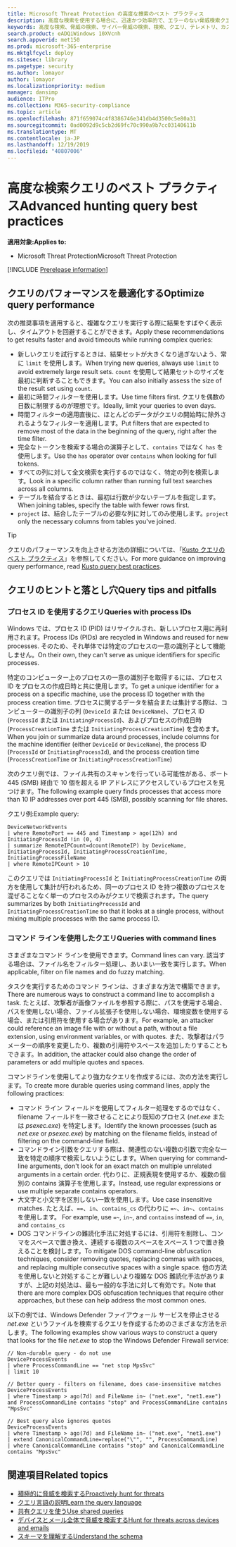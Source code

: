 ```yaml
---
title: Microsoft Threat Protection の高度な捜索のベスト プラクティス
description: 高度な検索を使用する場合に、迅速かつ効率的で、エラーのない脅威検索クエリを作成する方法について説明します。
keywords: 高度な検索、脅威の検索、サイバー脅威の検索、検索、クエリ、テレメトリ、カスタム検出、スキーマkusto、タイムアウト回避、コマンド ライン、プロセス ID
search.product: eADQiWindows 10XVcnh
search.appverid: met150
ms.prod: microsoft-365-enterprise
ms.mktglfcycl: deploy
ms.sitesec: library
ms.pagetype: security
ms.author: lomayor
author: lomayor
ms.localizationpriority: medium
manager: dansimp
audience: ITPro
ms.collection: M365-security-compliance
ms.topic: article
ms.openlocfilehash: 871f659074c4f8386746e341db4d3500c5e80a31
ms.sourcegitcommit: 0ad0092d9c5cb2d69fc70c990a9b7cc03140611b
ms.translationtype: MT
ms.contentlocale: ja-JP
ms.lasthandoff: 12/19/2019
ms.locfileid: "40807006"
---
```

# <a name="advanced-hunting-query-best-practices"></a><span data-ttu-id="f57ef-104">高度な検索クエリのベスト プラクティス</span><span class="sxs-lookup"><span data-stu-id="f57ef-104">Advanced hunting query best practices</span></span>

<span data-ttu-id="f57ef-105">**適用対象:**</span><span class="sxs-lookup"><span data-stu-id="f57ef-105">**Applies to:**</span></span>
- <span data-ttu-id="f57ef-106">Microsoft Threat Protection</span><span class="sxs-lookup"><span data-stu-id="f57ef-106">Microsoft Threat Protection</span></span>

[!INCLUDE [Prerelease information](../includes/prerelease.md)]

## <a name="optimize-query-performance"></a><span data-ttu-id="f57ef-107">クエリのパフォーマンスを最適化する</span><span class="sxs-lookup"><span data-stu-id="f57ef-107">Optimize query performance</span></span>
<span data-ttu-id="f57ef-108">次の推奨事項を適用すると、複雑なクエリを実行する際に結果をすばやく表示し、タイムアウトを回避することができます。</span><span class="sxs-lookup"><span data-stu-id="f57ef-108">Apply these recommendations to get results faster and avoid timeouts while running complex queries:</span></span>
- <span data-ttu-id="f57ef-109">新しいクエリを試行するときは、結果セットが大きくなり過ぎないよう、常に `limit` を使用します。</span><span class="sxs-lookup"><span data-stu-id="f57ef-109">When trying new queries, always use `limit` to avoid extremely large result sets.</span></span> <span data-ttu-id="f57ef-110">`count` を使用して結果セットのサイズを最初に判断することもできます。</span><span class="sxs-lookup"><span data-stu-id="f57ef-110">You can also initially assess the size of the result set using `count`.</span></span>
- <span data-ttu-id="f57ef-111">最初に時間フィルターを使用します。</span><span class="sxs-lookup"><span data-stu-id="f57ef-111">Use time filters first.</span></span> <span data-ttu-id="f57ef-112">クエリを偶数の日数に制限するのが理想です。</span><span class="sxs-lookup"><span data-stu-id="f57ef-112">Ideally, limit your queries to even days.</span></span>
- <span data-ttu-id="f57ef-113">時間フィルターの適用直後に、ほとんどのデータがクエリの開始時に除外されるようなフィルターを適用します。</span><span class="sxs-lookup"><span data-stu-id="f57ef-113">Put filters that are expected to remove most of the data in the beginning of the query, right after the time filter.</span></span>
- <span data-ttu-id="f57ef-114">完全なトークンを検索する場合の演算子として、`contains` ではなく `has` を使用します。</span><span class="sxs-lookup"><span data-stu-id="f57ef-114">Use the `has` operator over `contains` when looking for full tokens.</span></span>
- <span data-ttu-id="f57ef-115">すべての列に対して全文検索を実行するのではなく、特定の列を検索します。</span><span class="sxs-lookup"><span data-stu-id="f57ef-115">Look in a specific column rather than running full text searches across all columns.</span></span>
- <span data-ttu-id="f57ef-116">テーブルを結合するときは、最初は行数が少ないテーブルを指定します。</span><span class="sxs-lookup"><span data-stu-id="f57ef-116">When joining tables, specify the table with fewer rows first.</span></span>
- <span data-ttu-id="f57ef-117">`project` は、結合したテーブルの必要な列に対してのみ使用します。</span><span class="sxs-lookup"><span data-stu-id="f57ef-117">`project` only the necessary columns from tables you've joined.</span></span>

>[!Tip]
><span data-ttu-id="f57ef-118">クエリのパフォーマンスを向上させる方法の詳細については、「[Kusto クエリのベスト プラクティス](https://docs.microsoft.com/azure/kusto/query/best-practices)」を参照してください。</span><span class="sxs-lookup"><span data-stu-id="f57ef-118">For more guidance on improving query performance, read [Kusto query best practices](https://docs.microsoft.com/azure/kusto/query/best-practices).</span></span>

## <a name="query-tips-and-pitfalls"></a><span data-ttu-id="f57ef-119">クエリのヒントと落とし穴</span><span class="sxs-lookup"><span data-stu-id="f57ef-119">Query tips and pitfalls</span></span>

### <a name="queries-with-process-ids"></a><span data-ttu-id="f57ef-120">プロセス ID を使用するクエリ</span><span class="sxs-lookup"><span data-stu-id="f57ef-120">Queries with process IDs</span></span>
<span data-ttu-id="f57ef-121">Windows では、プロセス ID (PID) はリサイクルされ、新しいプロセス用に再利用されます。</span><span class="sxs-lookup"><span data-stu-id="f57ef-121">Process IDs (PIDs) are recycled in Windows and reused for new processes.</span></span> <span data-ttu-id="f57ef-122">そのため、それ単体では特定のプロセスの一意の識別子として機能しません。</span><span class="sxs-lookup"><span data-stu-id="f57ef-122">On their own, they can't serve as unique identifiers for specific processes.</span></span>

<span data-ttu-id="f57ef-123">特定のコンピューター上のプロセスの一意の識別子を取得するには、プロセス ID をプロセスの作成日時と共に使用します。</span><span class="sxs-lookup"><span data-stu-id="f57ef-123">To get a unique identifier for a process on a specific machine, use the process ID together with the process creation time.</span></span> <span data-ttu-id="f57ef-124">プロセスに関するデータを結合または集計する際は、コンピューターの識別子の列 (`DeviceId` または `DeviceName`)、プロセス ID (`ProcessId` または `InitiatingProcessId`)、およびプロセスの作成日時 (`ProcessCreationTime` または `InitiatingProcessCreationTime`) を含めます。</span><span class="sxs-lookup"><span data-stu-id="f57ef-124">When you join or summarize data around processes, include columns for the machine identifier (either `DeviceId` or `DeviceName`), the process ID (`ProcessId` or `InitiatingProcessId`), and the process creation time (`ProcessCreationTime` or `InitiatingProcessCreationTime`)</span></span>

<span data-ttu-id="f57ef-125">次のクエリ例では、ファイル共有のスキャンを行っている可能性がある、ポート 445 (SMB) 経由で 10 個を超える IP アドレスにアクセスしているプロセスを見つけます。</span><span class="sxs-lookup"><span data-stu-id="f57ef-125">The following example query finds processes that access more than 10 IP addresses over port 445 (SMB), possibly scanning for file shares.</span></span>

<span data-ttu-id="f57ef-126">クエリ例:</span><span class="sxs-lookup"><span data-stu-id="f57ef-126">Example query:</span></span>
```
DeviceNetworkEvents
| where RemotePort == 445 and Timestamp > ago(12h) and InitiatingProcessId !in (0, 4)
| summarize RemoteIPCount=dcount(RemoteIP) by DeviceName, InitiatingProcessId, InitiatingProcessCreationTime, InitiatingProcessFileName
| where RemoteIPCount > 10
```

<span data-ttu-id="f57ef-127">このクエリでは `InitiatingProcessId` と `InitiatingProcessCreationTime` の両方を使用して集計が行われるため、同一のプロセス ID を持つ複数のプロセスを混ぜることなく単一のプロセスのみがクエリで検索されます。</span><span class="sxs-lookup"><span data-stu-id="f57ef-127">The query summarizes by both `InitiatingProcessId` and `InitiatingProcessCreationTime` so that it looks at a single process, without mixing multiple processes with the same process ID.</span></span>

### <a name="queries-with-command-lines"></a><span data-ttu-id="f57ef-128">コマンド ラインを使用したクエリ</span><span class="sxs-lookup"><span data-stu-id="f57ef-128">Queries with command lines</span></span>

<span data-ttu-id="f57ef-129">さまざまなコマンド ラインを使用できます。</span><span class="sxs-lookup"><span data-stu-id="f57ef-129">Command lines can vary.</span></span> <span data-ttu-id="f57ef-130">該当する場合は、ファイル名をフィルター処理し、あいまい一致を実行します。</span><span class="sxs-lookup"><span data-stu-id="f57ef-130">When applicable, filter on file names and do fuzzy matching.</span></span>

<span data-ttu-id="f57ef-131">タスクを実行するためのコマンド ラインは、さまざまな方法で構築できます。</span><span class="sxs-lookup"><span data-stu-id="f57ef-131">There are numerous ways to construct a command line to accomplish a task.</span></span> <span data-ttu-id="f57ef-132">たとえば、攻撃者が画像ファイルを参照する際に、パスを使用する場合、パスを使用しない場合、ファイル拡張子を使用しない場合、環境変数を使用する場合、または引用符を使用する場合があります。</span><span class="sxs-lookup"><span data-stu-id="f57ef-132">For example, an attacker could reference an image file with or without a path, without a file extension, using environment variables, or with quotes.</span></span> <span data-ttu-id="f57ef-133">また、攻撃者はパラメーターの順序を変更したり、複数の引用符やスペースを追加したりすることもできます。</span><span class="sxs-lookup"><span data-stu-id="f57ef-133">In addition, the attacker could also change the order of parameters or add multiple quotes and spaces.</span></span>

<span data-ttu-id="f57ef-134">コマンドラインを使用してより強力なクエリを作成するには、次の方法を実行します。</span><span class="sxs-lookup"><span data-stu-id="f57ef-134">To create more durable queries using command lines, apply the following practices:</span></span>

- <span data-ttu-id="f57ef-135">コマンド ライン フィールドを使用してフィルター処理をするのではなく、filename フィールドを一致させることにより既知のプロセス (*net.exe* または *psexec.exe*) を特定します。</span><span class="sxs-lookup"><span data-stu-id="f57ef-135">Identify the known processes (such as *net.exe* or *psexec.exe*) by matching on the filename fields, instead of filtering on the command-line field.</span></span>
- <span data-ttu-id="f57ef-136">コマンドライン引数をクエリする際は、関連性のない複数の引数で完全な一致を特定の順序で検索しないようにします。</span><span class="sxs-lookup"><span data-stu-id="f57ef-136">When querying for command-line arguments, don't look for an exact match on multiple unrelated arguments in a certain order.</span></span> <span data-ttu-id="f57ef-137">代わりに、正規表現を使用するか、複数の個別の contains 演算子を使用します。</span><span class="sxs-lookup"><span data-stu-id="f57ef-137">Instead, use regular expressions or use multiple separate contains operators.</span></span>
- <span data-ttu-id="f57ef-138">大文字と小文字を区別しない一致を使用します。</span><span class="sxs-lookup"><span data-stu-id="f57ef-138">Use case insensitive matches.</span></span> <span data-ttu-id="f57ef-139">たとえば、`==`、`in`、`contains_cs` の代わりに `=~`、`in~`、`contains` を使用します。 </span><span class="sxs-lookup"><span data-stu-id="f57ef-139">For example, use `=~`, `in~`, and `contains` instead of `==`, `in`, and `contains_cs`</span></span>
- <span data-ttu-id="f57ef-140">DOS コマンドラインの難読化手法に対処するには、引用符を削除し、コンマをスペースで置き換え、連続する複数のスペースをスペース 1 つで置き換えることを検討します。</span><span class="sxs-lookup"><span data-stu-id="f57ef-140">To mitigate DOS command-line obfuscation techniques, consider removing quotes, replacing commas with spaces, and replacing multiple consecutive spaces with a single space.</span></span> <span data-ttu-id="f57ef-141">他の方法を使用しないと対処することが難しいより複雑な DOS 難読化手法がありますが、上記の対処法は、最も一般的な手法に対して有効です。</span><span class="sxs-lookup"><span data-stu-id="f57ef-141">Note that there are more complex DOS obfuscation techniques that require other approaches, but these can help address the most common ones.</span></span>

<span data-ttu-id="f57ef-142">以下の例では、Windows Defender ファイアウォール サービスを停止させる *net.exe* というファイルを検索するクエリを作成するためのさまざまな方法を示します。</span><span class="sxs-lookup"><span data-stu-id="f57ef-142">The following examples show various ways to construct a query that looks for the file *net.exe* to stop the Windows Defender Firewall service:</span></span>

```
// Non-durable query - do not use
DeviceProcessEvents
| where ProcessCommandLine == "net stop MpsSvc"
| limit 10

// Better query - filters on filename, does case-insensitive matches
DeviceProcessEvents
| where Timestamp > ago(7d) and FileName in~ ("net.exe", "net1.exe") and ProcessCommandLine contains "stop" and ProcessCommandLine contains "MpsSvc" 

// Best query also ignores quotes
DeviceProcessEvents
| where Timestamp > ago(7d) and FileName in~ ("net.exe", "net1.exe")
| extend CanonicalCommandLine=replace("\"", "", ProcessCommandLine)
| where CanonicalCommandLine contains "stop" and CanonicalCommandLine contains "MpsSvc" 
```
## <a name="related-topics"></a><span data-ttu-id="f57ef-143">関連項目</span><span class="sxs-lookup"><span data-stu-id="f57ef-143">Related topics</span></span>
- [<span data-ttu-id="f57ef-144">積極的に脅威を検索する</span><span class="sxs-lookup"><span data-stu-id="f57ef-144">Proactively hunt for threats</span></span>](advanced-hunting-overview.md)
- [<span data-ttu-id="f57ef-145">クエリ言語の説明</span><span class="sxs-lookup"><span data-stu-id="f57ef-145">Learn the query language</span></span>](advanced-hunting-query-language.md)
- [<span data-ttu-id="f57ef-146">共有クエリを使う</span><span class="sxs-lookup"><span data-stu-id="f57ef-146">Use shared queries</span></span>](advanced-hunting-shared-queries.md)
- [<span data-ttu-id="f57ef-147">デバイスとメール全体で脅威を検索する</span><span class="sxs-lookup"><span data-stu-id="f57ef-147">Hunt for threats across devices and emails</span></span>](advanced-hunting-query-emails-devices.md)
- [<span data-ttu-id="f57ef-148">スキーマを理解する</span><span class="sxs-lookup"><span data-stu-id="f57ef-148">Understand the schema</span></span>](advanced-hunting-schema-tables.md)
